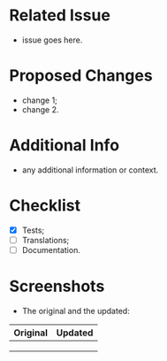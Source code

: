 # Related Issue
- issue goes here.

# Proposed Changes
- change 1;
- change 2.

# Additional Info
- any additional information or context.

# Checklist
- [X] Tests;
- [ ] Translations;
- [ ] Documentation.

# Screenshots
- The original and the updated:

| Original |    Updated    | 
|----------|:-------------:|
|          |               |
|          |               |
|          |               | 
